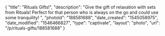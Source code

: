 {
    "title": "Rituals Gifts!",
    "description": "Give the gift of relaxation with sets from Rituals! Perfect for that person who is always on the go and could use some tranquility! ",
    "photoId": "188581688",
    "date_created": "1545058975",
    "date_modified": "1546466827",
    "type": "captivate",
    "layout": "photo",
    "url": "\/p\/rituals-gifts\/188581688"
}